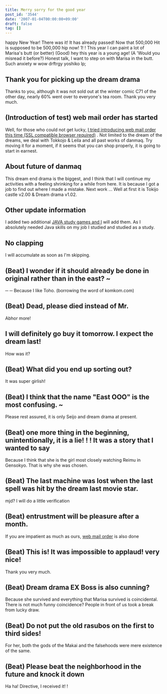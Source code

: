 ```yaml
---
title: Merry sorry for the good year
post_id: '3544'
date: '2007-01-04T00:00:00+09:00'
draft: false
tag: []
---
```


happy New Year! There was it! It has already passed! Now that 500,000 Hit is supposed to be 500,000 hip now! 1! ! This year I can paint a lot of Marisa's butt (or better) (Good) hey this year is a young age! (A 'Would you misread it before?) Honest talk, I want to step on with Marisa in the butt. Such anxiety w wow drftrgy yoshiko lp;

## Thank you for picking up the dream drama

Thanks to you, although it was not sold out at the winter comic C71 of the other day, nearly 60% went over to everyone's tea room. Thank you very much.

## (Introduction of test) web mail order has started

Well, for those who could not get lucky, [I tried introducing web mail order this time (SSL compatible browser required)](http://e.danmaq.com/) . Not limited to the dream of the dreams, we deal with Tokkojo & Leila and all past works of danmaq. Try moving it for a moment, if it seems that you can shop properly, it is going to start in earnest.

## About future of danmaq

This dream end drama is the biggest, and I think that I will continue my activities with a feeling shrinking for a while from here. It is because I got a job to find out where I made a mistake. Next work ... Well at first it is Tokijo castle v2.00 & Dream drama v1.02.

## Other update information

I added two additional [JAVA study games and I](/category/products/apps?tag=java) will add them. As I absolutely needed Java skills on my job I studied and studied as a study.

## No clapping

I will accumulate as soon as I'm skipping.

## (Beat) I wonder if it should already be done in original rather than in the east? ~

─ ─ Because I like Toho. (borrowing the word of komkom.com)

## (Beat) Dead, please died instead of Mr.

Abhor more!

## I will definitely go buy it tomorrow. I expect the dream last!

How was it?

## (Beat) What did you end up sorting out?

It was super girlish!

## (Beat) I think that the name "East OOO" is the most confusing. ~

Please rest assured, it is only Seijo and dream drama at present.

## (Beat) one more thing in the beginning, unintentionally, it is a lie! ! ! It was a story that I wanted to say

Because I think that she is the girl most closely watching Reimu in Gensokyo. That is why she was chosen.

## (Beat) The last machine was lost when the last spell was hit by the dream last movie star.

mjd? I will do a little verification

## (Beat) entrustment will be pleasure after a month.

If you are impatient as much as ours, [web mail order](http://e.danmaq.com/) is also done

## (Beat) This is! It was impossible to applaud! very nice!

Thank you very much.

## (Beat) Dream drama EX Boss is also cunning?

Because she survived and everything that Marisa survived is coincidental. There is not much funny coincidence? People in front of us took a break from lucky draw.

## (Beat) Do not put the old rasubos on the first to third sides!

For her, both the gods of the Makai and the falsehoods were mere existence of the same.

## (Beat) Please beat the neighborhood in the future and knock it down

Ha ha! Directive, I received it! !